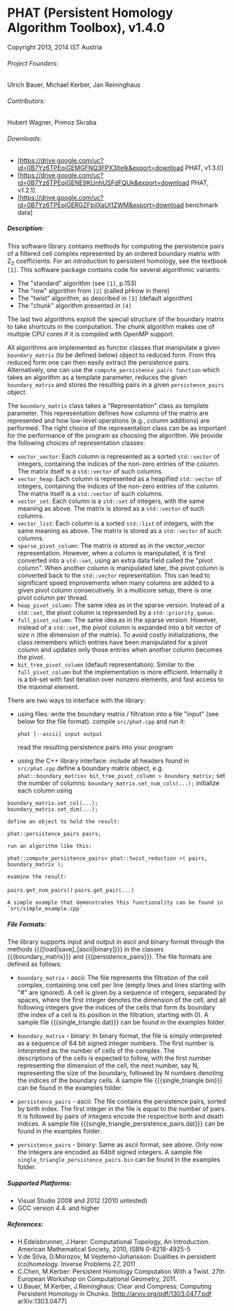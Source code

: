 # PHAT (Persistent Homology Algorithm Toolbox), v1.4.0
Copyright 2013, 2014 IST Austria

###### Project Founders:

Ulrich Bauer, Michael Kerber, Jan Reininghaus

###### Contributors:

Hubert Wagner, Primoz Skraba

###### Downloads:
  * [https://drive.google.com/uc?id=0B7Yz6TPEpiGEMGFNQ3FPX3ltelk&export=download PHAT, v1.3.0]
  * [https://drive.google.com/uc?id=0B7Yz6TPEpiGENE9KUnhUSFdFQUk&export=download PHAT, v1.2.1]
  * [https://drive.google.com/uc?id=0B7Yz6TPEpiGERGZFbjlXaUt1ZWM&export=download benchmark data]

##### Description:

This software library contains methods for computing the persistence pairs of a 
filtered cell complex represented by an ordered boundary matrix with Z<sub>2</sub> coefficients. 
For an introduction to persistent homology, see the textbook `[1]`. This software package
contains code for several algorithmic variants:

  * The "standard" algorithm (see `[1]`, p.153)
  * The "row" algorithm from `[2]` (called pHrow in there)
  * The "twist" algorithm, as described in `[3]` (default algorithm)
  * The "chunk" algorithm presented in `[4]` 

The last two algorithms exploit the special structure of the boundary matrix
to take shortcuts in the computation. The chunk algorithm makes use of multiple 
CPU cores if it is compiled with OpenMP support.

All algorithms are implemented as functor classes that manipulate a given `boundary_matrix` (to be defined below) object to reduced form. 
From this reduced form one can then easily extract the persistence pairs. 
Alternatively, one can use the `compute_persistence_pairs function` which takes an algorithm as a template parameter, reduces the given `boundary_matrix` and stores the resulting pairs in a given `persistence_pairs` object.

The `boundary_matrix` class takes a "Representation" class as template parameter. This representation defines
how columns of the matrix are represented and how low-level operations 
(e.g., column additions) are performed. The right choice of the representation
class can be as important for the performance of the program as choosing the
algorithm. We provide the following choices of representation classes:

  * `vector_vector`: Each column is represented as a sorted `std::vector` of integers, containing the indices of the non-zero entries of the column. The matrix itself is a `std::vector` of such columns.
  * `vector_heap`: Each column is represented as a heapified `std::vector` of integers, containing the indices of the non-zero entries of the column. The matrix itself is a `std::vector` of such columns.
  * `vector_set`: Each column is a `std::set` of integers, with the same meaning as above. The matrix is stored as a `std::vector` of such columns.
  * `vector_list`: Each column is a sorted `std::list` of integers, with the same meaning as above. The matrix is stored as a `std::vector` of such columns.
  * `sparse_pivot_column`: The matrix is stored as in the vector_vector representation. However, when a column is manipulated, it is first  converted into a `std::set`, using an extra data field called the "pivot column".  When another column is manipulated later, the pivot column is converted back to  the `std::vector` representation. This can lead to significant speed improvements when many columns  are added to a given pivot column consecutively. In a multicore setup, there is one pivot column per thread.
  * `heap_pivot_column`: The same idea as in the sparse version. Instead of a `std::set`, the pivot column is represented by a `std::priority_queue`. 
  * `full_pivot_column`: The same idea as in the sparse version. However, instead of a `std::set`, the pivot column is expanded into a bit vector of size n (the dimension of the matrix). To avoid costly initializations, the class remembers which entries have been manipulated for a pivot column and updates only those entries when another column becomes the pivot.
  * `bit_tree_pivot_column` (default representation): Similar to the `full_pivot_column` but the implementation is more efficient. Internally it is a bit-set with fast iteration over nonzero elements, and fast access to the maximal element. 
  
There are two ways to interface with the library:

  * using files: 
    write the boundary matrix / filtration into a file "input" (see below for the file format). 
    compile `src/phat.cpp` and run it:
    ```
    phat [--ascii] input output
    ```
    read the resulting persistence pairs into your program 

  * using the C++ library interface:
    include all headers found in `src/phat.cpp`
    define a boundary matrix object, e.g. 
`phat::boundary_matrix< bit_tree_pivot_column > boundary_matrix;`
    set the number of columns:
`boundary_matrix.set_num_cols(...);`
    initialize each column using 

```
boundary_matrix.set_col(...);
boundary_matrix.set_dim(...);
```


    define an object to hold the result:

`phat::persistence_pairs pairs;`


    run an algorithm like this:

`phat::compute_persistence_pairs< phat::twist_reduction >( pairs, boundary_matrix );`


    examine the result: 

`pairs.get_num_pairs()`
`pairs.get_pair(...)`

 	
    A simple example that demonstrates this functionality can be found in `src/simple_example.cpp`

##### File Formats:

The library supports input and output in ascii and binary format
through the methods {{{[load|save]_[ascii|binary]}}} in the classes {{{boundary_matrix}}} 
and {{{persistence_pairs}}}. The file formats are defined as follows:

* `boundary_matrix` - ascii:
	The file represents the filtration of the cell complex, containing one cell 
	per line (empty lines and lines starting with "#" are ignored). A cell is given by 
	a sequence of integers, separated by spaces, where the first integer denotes the
	dimension of the cell, and all following integers give the indices
	of the cells that form its boundary (the index of a cell is its position 
	in the filtration, starting with 0). 
	A sample file {{{single_triangle.dat}}} can be found in the examples folder.

* `boundary_matrix` - binary:
	In binary format, the file is simply interpreted as a sequence of 64 bit signed integer 
	numbers. The first number is interpreted as the number of cells of the complex. The 	
	descriptions of the cells is expected to follow, with the first number representing the 
	dimension of the cell, the next number, say N, representing the size of the boundary, 
	followed by N numbers denoting the indices of the boundary cells. 
	A sample file {{{single_triangle.bin}}} can be found in the examples folder.

* `persistence_pairs` - ascii: 
	The file contains the persistence pairs, sorted by birth index. The first integer in the
	file is equal to the number of pairs. It is followed by pairs of integers encode the 
	respective birth and death indices. 
	A sample file {{{single_triangle_persistence_pairs.dat}}} can be found in the examples folder.

* `persistence_pairs` - binary: 
	Same as ascii format, see above. Only now the integers are encoded as 64bit signed integers.
	A sample file `single_triangle_persistence_pairs.bin` can be found in the examples folder.

##### Supported Platforms:
  * Visual Studio 2008 and 2012 (2010 untested)
  * GCC version 4.4. and higher

##### References:

  * H.Edelsbrunner, J.Harer: Computational Topology, An Introduction. American Mathematical Society, 2010, ISBN 0-8218-4925-5
  * V.de Silva, D.Morozov, M.Vejdemo-Johansson: Dualities in persistent (co)homology. Inverse Problems 27, 2011
  * C.Chen, M.Kerber: Persistent Homology Computation With a Twist. 27th European Workshop on Computational Geometry, 2011.
  * U.Bauer, M.Kerber, J.Reininghaus: Clear and Compress: Computing Persistent Homology in Chunks. [http://arxiv.org/pdf/1303.0477.pdf arXiv:1303.0477]
